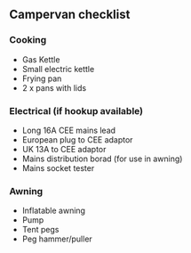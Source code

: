 ## Campervan checklist

### Cooking
- Gas Kettle
- Small electric kettle
- Frying pan
- 2 x pans with lids
  
### Electrical (if hookup available)
- Long 16A CEE mains lead
- European plug to CEE adaptor
- UK 13A to CEE adaptor
- Mains distribution borad (for use in awning)
- Mains socket tester

### Awning
- Inflatable awning
- Pump
- Tent pegs
- Peg hammer/puller
